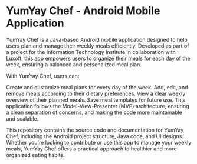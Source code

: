 # YumYay Chef - Android Mobile Application
YumYay Chef is a Java-based Android mobile application designed to help users plan and manage their weekly meals efficiently. Developed as part of a project for the Information Technology Institute in collaboration with Luxoft, this app empowers users to organize their meals for each day of the week, ensuring a balanced and personalized meal plan.

With YumYay Chef, users can:

Create and customize meal plans for every day of the week.
Add, edit, and remove meals according to their dietary preferences.
View a clear weekly overview of their planned meals.
Save meal templates for future use.
This application follows the Model-View-Presenter (MVP) architecture, ensuring a clean separation of concerns, and making the code more maintainable and scalable.

This repository contains the source code and documentation for YumYay Chef, including the Android project structure, Java code, and UI designs. Whether you're looking to contribute or use this app to manage your weekly meals, YumYay Chef offers a practical approach to healthier and more organized eating habits.



